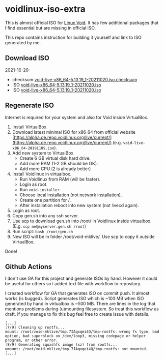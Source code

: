 # voidlinux-iso-extra

This is almost official ISO for [Linux Void](https://voidlinux.org/). It has few additional packages that I find essential but are missing in official ISO.

This repo contains instruction for building it yourself and link to ISO generated by me.

## Download ISO

2021-10-20:
* checksum [void-live-x86_64-5.13.19_1-20211020.iso.checksum](https://raw.githubusercontent.com/kotoko/voidlinux-iso-extra/master/void-live-x86_64-5.13.19_1-20211020.iso.checksum)
* ISO [void-live-x86_64-5.13.19_1-20211020.iso](https://github.com/kotoko/voidlinux-iso-extra/releases/download/2021-10-20/void-live-x86_64-5.13.19_1-20211020.iso)
* ISO [void-live-x86_64-5.13.19_1-20211020.iso](https://www.dropbox.com/s/5o7rf21rtqufqe4/void-live-x86_64-5.13.19_1-20211020.iso?dl=1)

## Regenerate ISO

Internet is required for your system and also for Void inside VirtualBox.

1. Install VirtualBox.
2. Download latest minimal ISO for x86_64 from official website [https://alpha.de.repo.voidlinux.org/live/current/](https://alpha.de.repo.voidlinux.org/live/current/) (e.g. `void-live-x86_64-20191109.iso`).
3. Add new system to VirtualBox.
    * Create 6 GB virtual disk hard drive.
    * Add more RAM (1-2 GB should be OK).
    * Add more CPU (2 is already better)
4. Install Voidlinux in virtualbox.
    * Run Voidlinux from RAM (will be faster).
    * Login as root.
    * Run `void-installer`.
    * Choose local installation (not network installation).
    * Create one partition for /.
    * After installation reboot into new system (not livecd again).
5. Login as root.
6. Copy gen.sh into any ssh server.
7. Use scp to download gen.sh into /root/ in Voidlinux inside virtualbox. (E.g. `scp me@myserver:gen.sh /root`)
8. Run script: `bash /root/gen.sh`
9. New ISO will be in folder /root/void-mklive/. Use scp to copy it outside VirtualBox.

Done!

## Github Actions

I don't use GA for this project and generate ISOs by hand. However it could be useful for others so I added text file with workflow to repository.

I created workflow for GA that generates ISO on commit push. It almost works (is bugged). Script generates ISO which is ~100 MB when ISO generated by hand in virtualbox is ~500 MB. There are lines in the log that mentions problems during (u)mounting filesystem. So treat this workflow as draft. If you manage to fix this bug feel free to create issue with details.

```
[...]
[7/9] Cleaning up rootfs...
mount: /root/void-mklive/tmp.7IAqxqei4Q/tmp-rootfs: wrong fs type, bad option, bad superblock on /dev/loop3, missing codepage or helper program, or other error.
[8/9] Generating squashfs image (xz) from rootfs...
umount: /root/void-mklive/tmp.7IAqxqei4Q/tmp-rootfs: not mounted.
[...]
```
